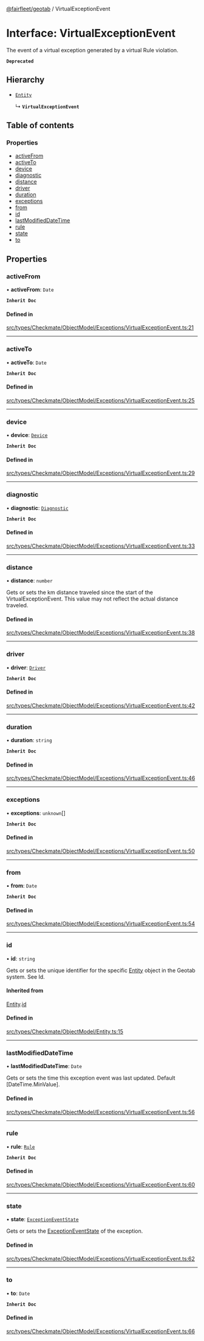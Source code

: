 [@fairfleet/geotab](../README.md) / VirtualExceptionEvent

# Interface: VirtualExceptionEvent

The event of a virtual exception generated by a virtual Rule violation.

**`Deprecated`**

## Hierarchy

- [`Entity`](Entity.md)

  ↳ **`VirtualExceptionEvent`**

## Table of contents

### Properties

- [activeFrom](VirtualExceptionEvent.md#activefrom)
- [activeTo](VirtualExceptionEvent.md#activeto)
- [device](VirtualExceptionEvent.md#device)
- [diagnostic](VirtualExceptionEvent.md#diagnostic)
- [distance](VirtualExceptionEvent.md#distance)
- [driver](VirtualExceptionEvent.md#driver)
- [duration](VirtualExceptionEvent.md#duration)
- [exceptions](VirtualExceptionEvent.md#exceptions)
- [from](VirtualExceptionEvent.md#from)
- [id](VirtualExceptionEvent.md#id)
- [lastModifiedDateTime](VirtualExceptionEvent.md#lastmodifieddatetime)
- [rule](VirtualExceptionEvent.md#rule)
- [state](VirtualExceptionEvent.md#state)
- [to](VirtualExceptionEvent.md#to)

## Properties

### activeFrom

• **activeFrom**: `Date`

**`Inherit Doc`**

#### Defined in

[src/types/Checkmate/ObjectModel/Exceptions/VirtualExceptionEvent.ts:21](https://github.com/fairfleet/geotab/blob/d57d931/src/types/Checkmate/ObjectModel/Exceptions/VirtualExceptionEvent.ts#L21)

___

### activeTo

• **activeTo**: `Date`

**`Inherit Doc`**

#### Defined in

[src/types/Checkmate/ObjectModel/Exceptions/VirtualExceptionEvent.ts:25](https://github.com/fairfleet/geotab/blob/d57d931/src/types/Checkmate/ObjectModel/Exceptions/VirtualExceptionEvent.ts#L25)

___

### device

• **device**: [`Device`](Device.md)

**`Inherit Doc`**

#### Defined in

[src/types/Checkmate/ObjectModel/Exceptions/VirtualExceptionEvent.ts:29](https://github.com/fairfleet/geotab/blob/d57d931/src/types/Checkmate/ObjectModel/Exceptions/VirtualExceptionEvent.ts#L29)

___

### diagnostic

• **diagnostic**: [`Diagnostic`](Diagnostic.md)

**`Inherit Doc`**

#### Defined in

[src/types/Checkmate/ObjectModel/Exceptions/VirtualExceptionEvent.ts:33](https://github.com/fairfleet/geotab/blob/d57d931/src/types/Checkmate/ObjectModel/Exceptions/VirtualExceptionEvent.ts#L33)

___

### distance

• **distance**: `number`

Gets or sets the km distance traveled since the start of the VirtualExceptionEvent.
 This value may not reflect the actual distance traveled.

#### Defined in

[src/types/Checkmate/ObjectModel/Exceptions/VirtualExceptionEvent.ts:38](https://github.com/fairfleet/geotab/blob/d57d931/src/types/Checkmate/ObjectModel/Exceptions/VirtualExceptionEvent.ts#L38)

___

### driver

• **driver**: [`Driver`](Driver.md)

**`Inherit Doc`**

#### Defined in

[src/types/Checkmate/ObjectModel/Exceptions/VirtualExceptionEvent.ts:42](https://github.com/fairfleet/geotab/blob/d57d931/src/types/Checkmate/ObjectModel/Exceptions/VirtualExceptionEvent.ts#L42)

___

### duration

• **duration**: `string`

**`Inherit Doc`**

#### Defined in

[src/types/Checkmate/ObjectModel/Exceptions/VirtualExceptionEvent.ts:46](https://github.com/fairfleet/geotab/blob/d57d931/src/types/Checkmate/ObjectModel/Exceptions/VirtualExceptionEvent.ts#L46)

___

### exceptions

• **exceptions**: `unknown`[]

**`Inherit Doc`**

#### Defined in

[src/types/Checkmate/ObjectModel/Exceptions/VirtualExceptionEvent.ts:50](https://github.com/fairfleet/geotab/blob/d57d931/src/types/Checkmate/ObjectModel/Exceptions/VirtualExceptionEvent.ts#L50)

___

### from

• **from**: `Date`

**`Inherit Doc`**

#### Defined in

[src/types/Checkmate/ObjectModel/Exceptions/VirtualExceptionEvent.ts:54](https://github.com/fairfleet/geotab/blob/d57d931/src/types/Checkmate/ObjectModel/Exceptions/VirtualExceptionEvent.ts#L54)

___

### id

• **id**: `string`

Gets or sets the unique identifier for the specific [Entity](Entity.md) object in the Geotab system. See Id.

#### Inherited from

[Entity](Entity.md).[id](Entity.md#id)

#### Defined in

[src/types/Checkmate/ObjectModel/Entity.ts:15](https://github.com/fairfleet/geotab/blob/d57d931/src/types/Checkmate/ObjectModel/Entity.ts#L15)

___

### lastModifiedDateTime

• **lastModifiedDateTime**: `Date`

Gets or sets the time this exception event was last updated. Default [DateTime.MinValue].

#### Defined in

[src/types/Checkmate/ObjectModel/Exceptions/VirtualExceptionEvent.ts:56](https://github.com/fairfleet/geotab/blob/d57d931/src/types/Checkmate/ObjectModel/Exceptions/VirtualExceptionEvent.ts#L56)

___

### rule

• **rule**: [`Rule`](Rule.md)

**`Inherit Doc`**

#### Defined in

[src/types/Checkmate/ObjectModel/Exceptions/VirtualExceptionEvent.ts:60](https://github.com/fairfleet/geotab/blob/d57d931/src/types/Checkmate/ObjectModel/Exceptions/VirtualExceptionEvent.ts#L60)

___

### state

• **state**: [`ExceptionEventState`](ExceptionEventState.md)

Gets or sets the [ExceptionEventState](ExceptionEventState.md) of the exception.

#### Defined in

[src/types/Checkmate/ObjectModel/Exceptions/VirtualExceptionEvent.ts:62](https://github.com/fairfleet/geotab/blob/d57d931/src/types/Checkmate/ObjectModel/Exceptions/VirtualExceptionEvent.ts#L62)

___

### to

• **to**: `Date`

**`Inherit Doc`**

#### Defined in

[src/types/Checkmate/ObjectModel/Exceptions/VirtualExceptionEvent.ts:66](https://github.com/fairfleet/geotab/blob/d57d931/src/types/Checkmate/ObjectModel/Exceptions/VirtualExceptionEvent.ts#L66)
